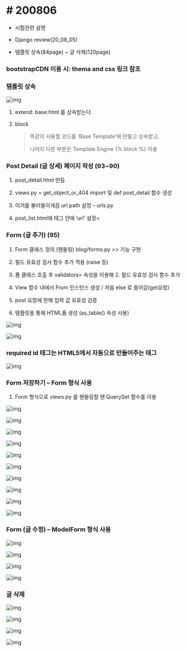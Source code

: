 # # 200806

- 시험관련 설명

- Django review(20_08_05)

- 템플릿 상속(84page) ~ 글 삭제(120page)

 

### bootstrapCDN 이용 시: thema and css 링크 참조

  

### 템플릿 상속

![img](https://github.com/nickhealthy/TIL/blob/master/2020_08_06/1.PNG)

1.  extend: base.html 를 상속받는다.

2. block

   > 똑같이 사용할 코드를 ‘Base Template’에 만들고 상속받고, 
   >
   > 나머지 다른 부분은 Template Engine {% block %} 이용

 

### Post Detail (글 상세) 페이지 작성 (93~90)

1.  post_detail.html 만듬

2.  views.py = get_object_or_404 import 및 def post_detail 함수 생성

3.  이거를 불러들이게끔 url path 설정 – urls.py

4.  post_list.html에 태그 안에 ‘url’ 설정>

 

### Form (글 추가) (95)

1.  Form 클래스 정의 (핸들링) blog/forms.py >> 기능 구현

2.  필드 유효성 검사 함수 추가 적용 (raise 등)

3.  폼 클래스 호출 후 validators= 속성을 이용해 2. 필드 유효성 검사 함수 추가

4.  View 함수 내에서 From 인스턴스 생성 / 처음 else 로 들어감(get요청)

5.  post 요청에 한해 입력 값 유효성 검증

6.  템플릿을 통해 HTML폼 생성 (as_table() 속성 사용)

![img](https://github.com/nickhealthy/TIL/blob/master/2020_08_06/2.PNG)

![img](https://github.com/nickhealthy/TIL/blob/master/2020_08_06/3.PNG)

 

### required id 태그는 HTML5에서 자동으로 만들어주는 태그

![img](https://github.com/nickhealthy/TIL/blob/master/2020_08_06/4.PNG)

 

### Form 저장하기 – Form 형식 사용

1.  Form 형식으로 views.py 를 핸들링할 땐 QuerySet 함수를 이용

![img](https://github.com/nickhealthy/TIL/blob/master/2020_08_06/5.PNG)

![img](https://github.com/nickhealthy/TIL/blob/master/2020_08_06/6.PNG)

![img](https://github.com/nickhealthy/TIL/blob/master/2020_08_06/7.PNG)

![img](https://github.com/nickhealthy/TIL/blob/master/2020_08_06/8.PNG)

![img](https://github.com/nickhealthy/TIL/blob/master/2020_08_06/9.PNG)

![img](https://github.com/nickhealthy/TIL/blob/master/2020_08_06/10.PNG)

![img](https://github.com/nickhealthy/TIL/blob/master/2020_08_06/11.PNG)

![img](https://github.com/nickhealthy/TIL/blob/master/2020_08_06/12.PNG)

![img](https://github.com/nickhealthy/TIL/blob/master/2020_08_06/13.PNG)

![img](https://github.com/nickhealthy/TIL/blob/master/2020_08_06/14.PNG)

 

### Form (글 수정) – ModelForm 형식 사용

![img](https://github.com/nickhealthy/TIL/blob/master/2020_08_06/15.PNG)

![img](https://github.com/nickhealthy/TIL/blob/master/2020_08_06/16.PNG)

![img](https://github.com/nickhealthy/TIL/blob/master/2020_08_06/17.PNG)

![img](https://github.com/nickhealthy/TIL/blob/master/2020_08_06/18.PNG)

 

 

### 글 삭제

![img](https://github.com/nickhealthy/TIL/blob/master/2020_08_06/19.PNG)

![img](https://github.com/nickhealthy/TIL/blob/master/2020_08_06/20.PNG)

![img](https://github.com/nickhealthy/TIL/blob/master/2020_08_06/21.PNG)

![img](https://github.com/nickhealthy/TIL/blob/master/2020_08_06/22.PNG)